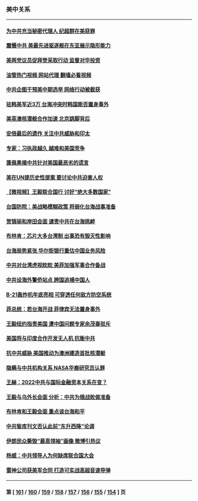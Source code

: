 ### 美中关系
---
#### [为中共充当秘密代理人 纪超群在美获罪](../../pages/nf1412576/n13833931.md?09281245) 
#### [震慑中共 美最先进驱逐舰在东亚展示隐形能力](../../pages/nf1412576/n13833918.md?09281245) 
#### [美两党议员促拜登采取行动 监督对华投资](../../pages/nf1412576/n13833908.md?09281245) 
#### [油管热门视频 网站代理 翻墙必看视频](http://209.222.30.114:81/youtube.html?09281245)
#### [中共企图干预美中期选举 网络行动被截获](../../pages/nf1412576/n13833877.md?09281245) 
#### [驻韩美军近3万 台海冲突时韩国能否置身事外](../../pages/nf1412576/n13833401.md?09281245) 
#### [美英澳核潜舰合作加速 北京跳脚背后](../../pages/nf1412576/n13833345.md?09281245) 
#### [安倍最后的遗作 关注中共威胁和印太](../../pages/nf1412576/n13833342.md?09281245) 
#### [专家：习执政越久 越难和美国竞争](../../pages/nf1412576/n13833282.md?09281245) 
#### [蓬佩奥揭中共针对美国最恶劣的谎言](../../pages/nf1412576/n13833370.md?09281245) 
#### [美在UN提历史性提案 要讨论中共迫害人权](../../pages/nf1412576/n13833221.md?09281245) 
#### [【微视频】王毅联合国行 讨好“绝大多数国家”](../../pages/nf1412576/n13833075.md?09281245) 
#### [台国防院：美战略模糊政策 将弱化台海战事准备](../../pages/nf1412576/n13833077.md?09281245) 
#### [贺锦丽和岸田会面 谴责中共在台海挑衅](../../pages/nf1412576/n13833009.md?09281245) 
#### [布林肯：芯片大多台湾制 出事恐有毁灭性影响](../../pages/nf1412576/n13832891.md?09281245) 
#### [台海局势紧张 华尔街银行重估中国业务风险](../../pages/nf1412576/n13832677.md?09281245) 
#### [中共对台湾虎视眈眈 美菲加强军事合作备战](../../pages/nf1412576/n13832254.md?09281245) 
#### [中共设海外警侨站点 跨国追捕中国人](../../pages/nf1412576/n13831540.md?09281245) 
#### [B-21轰炸机年底亮相 可穿透任何敌方防空系统](../../pages/nf1412576/n13830029.md?09281245) 
#### [菲总统：若台海开战 菲律宾无法置身事外](../../pages/nf1412576/n13832077.md?09281245) 
#### [王毅纽约指责美国 遭中国问题专家余茂春驳斥](../../pages/nf1412576/n13831846.md?09281245) 
#### [美国将与印度合作开发无人机 抗衡中共](../../pages/nf1412576/n13831718.md?09281245) 
#### [抗中共威胁 美国推动为澳洲建造首批核潜艇](../../pages/nf1412576/n13831658.md?09281245) 
#### [隐瞒与中共机构关系 NASA华裔研究员认罪](../../pages/nf1412576/n13831664.md?09281245) 
#### [王赫：2022中共与国际金融资本关系在变？](../../pages/nf1412576/n13831097.md?09281245) 
#### [王毅与乌外长会面 分析：中共为俄战败做准备](../../pages/nf1412576/n13831354.md?09281245) 
#### [布林肯和王毅会面 重点谈台海和平](../../pages/nf1412576/n13831438.md?09281245) 
#### [中共智库刊文否认此前“东升西降”论调](../../pages/nf1412576/n13831238.md?09281245) 
#### [伊朗民众撕毁“最高领袖”画像 微博引热议](../../pages/nf1412576/n13831443.md?09281245) 
#### [杨威：中共领导人为何缺席联合国大会](../../pages/nf1412576/n13830895.md?09281245) 
#### [雷神公司获美军合同 打造可实战高超音速导弹](../../pages/nf1412576/n13830998.md?09281245) 

---
#### 第 [ [161](./161.md?09281245) / [160](./160.md?09281245) / [159](./159.md?09281245) / [158](./158.md?09281245) / [157](./157.md?09281245) / [156](./156.md?09281245) / [155](./155.md?09281245) / [154](./154.md?09281245) ] 页
